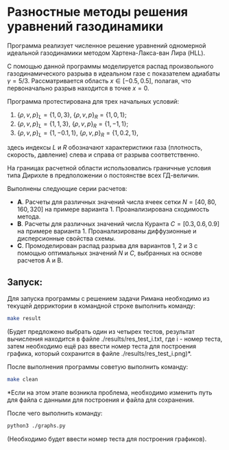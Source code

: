 # Разностные методы решения уравнений газодинамики

Программа реализует численное решение уравнений одномерной идеальной газодинамики методом Хартена-Лакса-ван Лира (HLL).

С помощью данной программы моделируется распад произвольного газодинамического разрыва в идеальном газе с показателем адиабаты $\gamma = 5/3$.
Рассматривается область $x \in [-0.5,0.5]$, полагая, что первоначально разрыв находится в точке $x = 0$.

Программа протестирована для трех начальных условий:
1. $\{\rho, v, p\}_L = \{1, 0, 3\}$,
   $\{\rho, v, p\}_R = \{1, 0, 1\}$;
2. $\{\rho, v, p\}_L = \{1, 1, 3\}$,
   $\{\rho, v, p\}_R = \{1, -1, 1\}$;
3. $\{\rho, v, p\}_L = \{1, -0.1, 1\}$,
   $\{\rho, v, p\}_R = \{1, 0.2, 1\}$,

здесь индексы $L$ и $R$ обозначают характеристики газа (плотность, скорость, давление) слева и справа от разрыва соответственно.

На границах расчетной области использовались граничные условия типа Дирихле в предположении о постоянстве всех ГД-величин.

Выполнены следующие серии расчетов:
- **A**. Расчеты для различных значений числа ячеек сетки $N = [40, 80, 160, 320]$ на примере варианта 1. Проанализирована сходимость метода.
- **B**. Расчеты для различных значений числа Куранта $C = [0.3, 0.6, 0.9]$ на примере варианта 1. Проанализированы диффузионные и дисперсионные свойства схемы.
- **C**. Промоделирован распад разрыва для вариантов 1, 2 и 3 с помощью оптимальных значений $N$ и $C$, выбранных на основе расчетов A и B.

## Запуск:

Для запуска программы с решением задачи Римана необходимо из текущей дерриктории в командной строке выполнить команду:

```bash
make result
```
  
(Будет предложено выбрать один из четырех тестов, результат вычисления находится в файле ./results/res_test_i.txt, где i - номер теста, затем необходимо ещё раз ввести номер теста для построения графика, который сохранится в файле ./results/res_test_i.png)*.  

После выполнения программы советую выполнить команду:  

```bash
make clean
```
  
*Если на этом этапе возникла проблема, необходимо изменить путь для файла с данными для построения и файла для сохранения.  

После чего выполнить команду:

```bash
python3 ./graphs.py
```
  
(Необходимо будет ввести номер теста для построения графиков). 


<!-- Из терминала:  
```bash
g++ main.cpp ... -o main
./main
```

Чтобы построить графики (так же из терминала):
```bash
python3 ...
``` -->